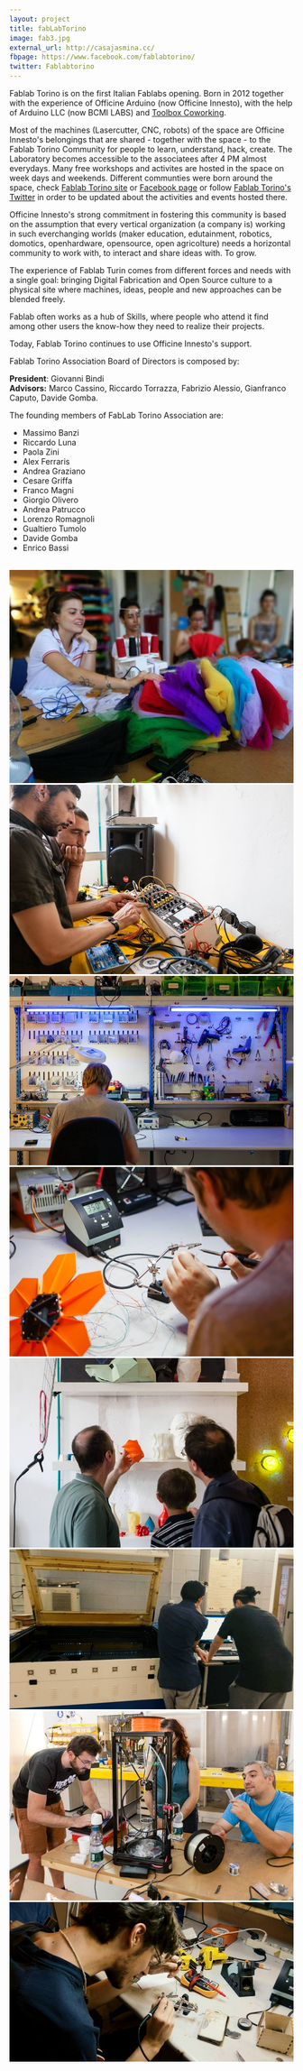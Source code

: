 ```yaml
---
layout: project
title: fabLabTorino
image: fab3.jpg
external_url: http://casajasmina.cc/
fbpage: https://www.facebook.com/fablabtorino/
twitter: Fablabtorino
---
```


Fablab Torino is on the first Italian Fablabs opening. Born in 2012 together with the experience of Officine Arduino (now Officine Innesto), with the help of Arduino LLC (now BCMI LABS) and [Toolbox Coworking](http://www.toolboxoffice.it/en/).

Most of the machines (Lasercutter, CNC, robots) of the space are Officine Innesto's belongings that are shared - together with the space - to the Fablab Torino Community for people to learn, understand, hack, create. The Laboratory becomes accessible to the associatees after 4 PM almost everydays. Many free workshops and activites are hosted in the space on week days and weekends. Different communties were born around the space, check [Fablab Torino site](fablabtorino.com) or [Facebook page](https://www.facebook.com/fablabtorino/) or follow [Fablab Torino's Twitter](https://twitter.com/Fablabtorino) in order to be updated about the activities and events hosted there.

Officine Innesto's strong commitment in fostering this community is based on the assumption that every vertical organization (a company is) working in such everchanging worlds (maker education, edutainment, robotics, domotics, openhardware, opensource, open agricolture) needs a horizontal community to work with, to interact and share ideas with. To grow.

The experience of Fablab Turin comes from different forces and needs with a single goal: bringing Digital Fabrication and Open Source culture to a physical site where machines, ideas, people and new approaches can be blended freely.

Fablab often works as a hub of Skills, where people who attend it find among other users the know-how they need to realize their projects.

Today, Fablab Torino continues to use Officine Innesto's support.

Fablab Torino Association Board of Directors is composed by:  

**President**: Giovanni Bindi  
**Advisors:** Marco Cassino, Riccardo Torrazza, Fabrizio Alessio, Gianfranco Caputo, Davide Gomba.

The founding members of FabLab Torino Association are:  


* Massimo Banzi
* Riccardo Luna
* Paola Zini
* Alex Ferraris
* Andrea Graziano
* Cesare Griffa
* Franco Magni
* Giorgio Olivero
* Andrea Patrucco
* Lorenzo Romagnoli
* Gualtiero Tumolo
* Davide Gomba
* Enrico Bassi  




<br>
<div class="photo-carousel">
    <img src="/images/projects/fab1.jpg">
    <img src="/images/projects/fab2.jpg">
    <img src="/images/projects/fab3.jpg">
    <img src="/images/projects/fab4.jpg">
    <img src="/images/projects/fab5.jpg">
    <img src="/images/projects/fab6.jpg">
    <img src="/images/projects/fab7.jpg">
    <img src="/images/projects/fab8.jpg">
</div>
